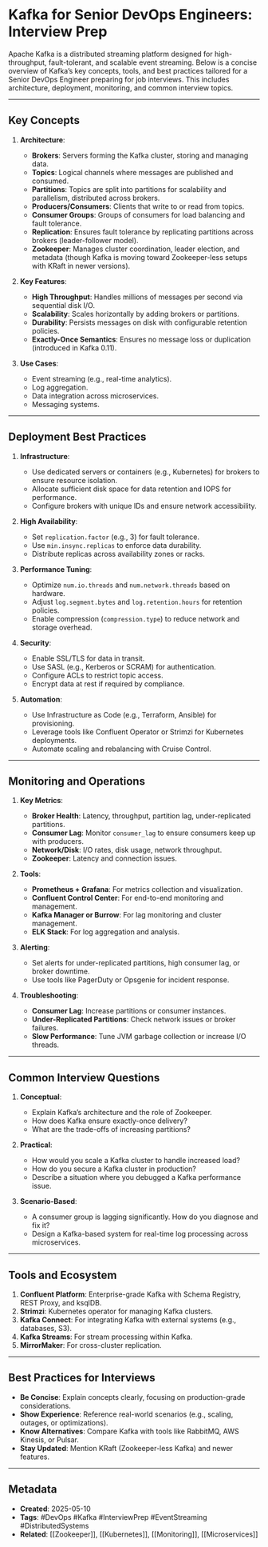 # Kafka for Senior DevOps Engineers: Interview Prep

Apache Kafka is a distributed streaming platform designed for high-throughput, fault-tolerant, and scalable event streaming. Below is a concise overview of Kafka’s key concepts, tools, and best practices tailored for a Senior DevOps Engineer preparing for job interviews. This includes architecture, deployment, monitoring, and common interview topics.

---

## Key Concepts

1. **Architecture**:
   - **Brokers**: Servers forming the Kafka cluster, storing and managing data.
   - **Topics**: Logical channels where messages are published and consumed.
   - **Partitions**: Topics are split into partitions for scalability and parallelism, distributed across brokers.
   - **Producers/Consumers**: Clients that write to or read from topics.
   - **Consumer Groups**: Groups of consumers for load balancing and fault tolerance.
   - **Replication**: Ensures fault tolerance by replicating partitions across brokers (leader-follower model).
   - **Zookeeper**: Manages cluster coordination, leader election, and metadata (though Kafka is moving toward Zookeeper-less setups with KRaft in newer versions).

2. **Key Features**:
   - **High Throughput**: Handles millions of messages per second via sequential disk I/O.
   - **Scalability**: Scales horizontally by adding brokers or partitions.
   - **Durability**: Persists messages on disk with configurable retention policies.
   - **Exactly-Once Semantics**: Ensures no message loss or duplication (introduced in Kafka 0.11).

3. **Use Cases**:
   - Event streaming (e.g., real-time analytics).
   - Log aggregation.
   - Data integration across microservices.
   - Messaging systems.

---

## Deployment Best Practices

1. **Infrastructure**:
   - Use dedicated servers or containers (e.g., Kubernetes) for brokers to ensure resource isolation.
   - Allocate sufficient disk space for data retention and IOPS for performance.
   - Configure brokers with unique IDs and ensure network accessibility.

2. **High Availability**:
   - Set `replication.factor` (e.g., 3) for fault tolerance.
   - Use `min.insync.replicas` to enforce data durability.
   - Distribute replicas across availability zones or racks.

3. **Performance Tuning**:
   - Optimize `num.io.threads` and `num.network.threads` based on hardware.
   - Adjust `log.segment.bytes` and `log.retention.hours` for retention policies.
   - Enable compression (`compression.type`) to reduce network and storage overhead.

4. **Security**:
   - Enable SSL/TLS for data in transit.
   - Use SASL (e.g., Kerberos or SCRAM) for authentication.
   - Configure ACLs to restrict topic access.
   - Encrypt data at rest if required by compliance.

5. **Automation**:
   - Use Infrastructure as Code (e.g., Terraform, Ansible) for provisioning.
   - Leverage tools like Confluent Operator or Strimzi for Kubernetes deployments.
   - Automate scaling and rebalancing with Cruise Control.

---

## Monitoring and Operations

1. **Key Metrics**:
   - **Broker Health**: Latency, throughput, partition lag, under-replicated partitions.
   - **Consumer Lag**: Monitor `consumer_lag` to ensure consumers keep up with producers.
   - **Network/Disk**: I/O rates, disk usage, network throughput.
   - **Zookeeper**: Latency and connection issues.

2. **Tools**:
   - **Prometheus + Grafana**: For metrics collection and visualization.
   - **Confluent Control Center**: For end-to-end monitoring and management.
   - **Kafka Manager or Burrow**: For lag monitoring and cluster management.
   - **ELK Stack**: For log aggregation and analysis.

3. **Alerting**:
   - Set alerts for under-replicated partitions, high consumer lag, or broker downtime.
   - Use tools like PagerDuty or Opsgenie for incident response.

4. **Troubleshooting**:
   - **Consumer Lag**: Increase partitions or consumer instances.
   - **Under-Replicated Partitions**: Check network issues or broker failures.
   - **Slow Performance**: Tune JVM garbage collection or increase I/O threads.

---

## Common Interview Questions

1. **Conceptual**:
   - Explain Kafka’s architecture and the role of Zookeeper.
   - How does Kafka ensure exactly-once delivery?
   - What are the trade-offs of increasing partitions?

2. **Practical**:
   - How would you scale a Kafka cluster to handle increased load?
   - How do you secure a Kafka cluster in production?
   - Describe a situation where you debugged a Kafka performance issue.

3. **Scenario-Based**:
   - A consumer group is lagging significantly. How do you diagnose and fix it?
   - Design a Kafka-based system for real-time log processing across microservices.

---

## Tools and Ecosystem

1. **Confluent Platform**: Enterprise-grade Kafka with Schema Registry, REST Proxy, and ksqlDB.
2. **Strimzi**: Kubernetes operator for managing Kafka clusters.
3. **Kafka Connect**: For integrating Kafka with external systems (e.g., databases, S3).
4. **Kafka Streams**: For stream processing within Kafka.
5. **MirrorMaker**: For cross-cluster replication.

---

## Best Practices for Interviews

- **Be Concise**: Explain concepts clearly, focusing on production-grade considerations.
- **Show Experience**: Reference real-world scenarios (e.g., scaling, outages, or optimizations).
- **Know Alternatives**: Compare Kafka with tools like RabbitMQ, AWS Kinesis, or Pulsar.
- **Stay Updated**: Mention KRaft (Zookeeper-less Kafka) and newer features.

---

## Metadata

- **Created**: 2025-05-10
- **Tags**: #DevOps #Kafka #InterviewPrep #EventStreaming #DistributedSystems
- **Related**: [[Zookeeper]], [[Kubernetes]], [[Monitoring]], [[Microservices]]